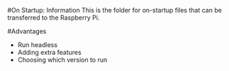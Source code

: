 #On Startup: Information
This is the folder for on-startup files that can be transferred to the Raspberry Pi.

#Advantages
- Run headless
- Adding extra features
- Choosing which version to run
